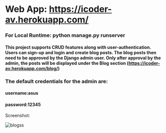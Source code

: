 # Web App: https://icoder-av.herokuapp.com/

### For Local Runtime: python manage.py runserver

#### This project supports CRUD features along with user-authentication. Users can sign-up and login and create blog posts. The blog posts then need to be approved by the Django admin user. Only after approval by the admin, the posts will be displayed under the Blog section (https://icoder-av.herokuapp.com/blog/)

### The default credentials for the admin are:
#### username:asus <br/>
#### password:12345 

Screenshot:

![blogss](https://user-images.githubusercontent.com/97247457/179349696-98600975-38fa-4f76-b6b7-7bdd447a3f93.png)



